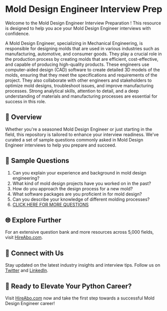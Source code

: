 # Mold Design Engineer Interview Prep

Welcome to the Mold Design Engineer Interview Preparation ! This resource is designed to help you ace your Mold Design Engineer interviews with confidence.

A Mold Design Engineer, specializing in Mechanical Engineering, is responsible for designing molds that are used in various industries such as manufacturing, automotive, and consumer goods. They play a crucial role in the production process by creating molds that are efficient, cost-effective, and capable of producing high-quality products. These engineers use computer-aided design (CAD) software to create detailed 3D models of the molds, ensuring that they meet the specifications and requirements of the project. They also collaborate with other engineers and stakeholders to optimize mold designs, troubleshoot issues, and improve manufacturing processes. Strong analytical skills, attention to detail, and a deep understanding of materials and manufacturing processes are essential for success in this role.

## 🚀 Overview

Whether you're a seasoned Mold Design Engineer or just starting in the field, this repository is tailored to enhance your interview readiness. We've curated a set of sample questions commonly asked in Mold Design Engineer interviews to help you prepare and succeed.

## 📝 Sample Questions

1. Can you explain your experience and background in mold design engineering?
2. What kind of mold design projects have you worked on in the past?
3. How do you approach the design process for a new mold?
4. What software packages are you proficient in for mold design?
5. Can you describe your knowledge of different molding processes?
6. [CLICK HERE FOR MORE QUESTIONS](https://hireabo.com/job/3_1_35/Mold%20Design%20Engineer)

## 🌐 Explore Further

For an extensive question bank and more resources across 5,000 fields, visit [HireAbo.com](https://www.hireabo.com).

## 📱 Connect with Us

Stay updated on the latest industry insights and interview tips. Follow us on [Twitter](https://twitter.com/hireabo) and [LinkedIn](https://www.linkedin.com/in/hire-abo-3609972a8/).

## 🚀 Ready to Elevate Your Python Career?

Visit [HireAbo.com](https://www.hireabo.com) now and take the first step towards a successful Mold Design Engineer career!
